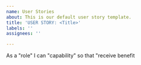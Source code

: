 ```yaml
---
name: User Stories
about: This is our default user story template.
title: 'USER STORY: <Title>'
labels: ''
assignees: ''

---
```


As  a "role" I can "capability" so that "receive benefit
